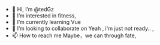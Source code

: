 - 👋 Hi, I’m @tedGz
- 👀 I’m interested in 
fitness,
- 🌱 I’m currently learning 
Vue
- 💞️ I’m looking to collaborate on 
Yeah , i'm just not ready.. ,
- 📫 How to reach me 
Maybe，we can through fate,

<!---
tedGz/tedGz is a ✨ special ✨ repository because its `README.md` (this file) appears on your GitHub profile.
You can click the Preview link to take a look at your changes.
--->

